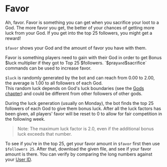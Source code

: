 # Favor

Ah, favor. Favor is something you can get when you sacrifice your loot to a God. The more favor you get, the better of your chances of getting more luck from your God.
If you get into the top 25 followers, you might get a reward!

`$favor` shows your God and the amount of favor you have with them.

Favor is something players need to gain with their God in order to get Bonus $luck multiplier if they got to Top 25 $followers. `$pray`and`$sacrifice` commands can be used to increase favor.

`$luck` is randomly generated by the bot and can reach from 0.00 to 2.00, the average is 1.00 to all followers of each God.  
This random luck depends on God's luck boundaries (see the [Gods chapter](./gods.md)) and could be different from other followers of other gods.

During the luck generation (usually on Monday), the bot finds the top 25 followers of each God to give them bonus luck. After all the luck factors has been given, all players' favor will be reset to 0 to allow for fair competition in the following week.

> Note: The maximum luck factor is 2.0, even if the additional bonus luck exceeds that number.

To see if you're in the top 25, get your favor amount in `$favor` first then use `$followers 25`. After that, download the given file, and see if your favor amount is there. You can verify by comparing the long numbers against your [User ID](https://support.discord.com/hc/en-us/articles/206346498-Where-can-I-find-my-User-Server-Message-ID-).
